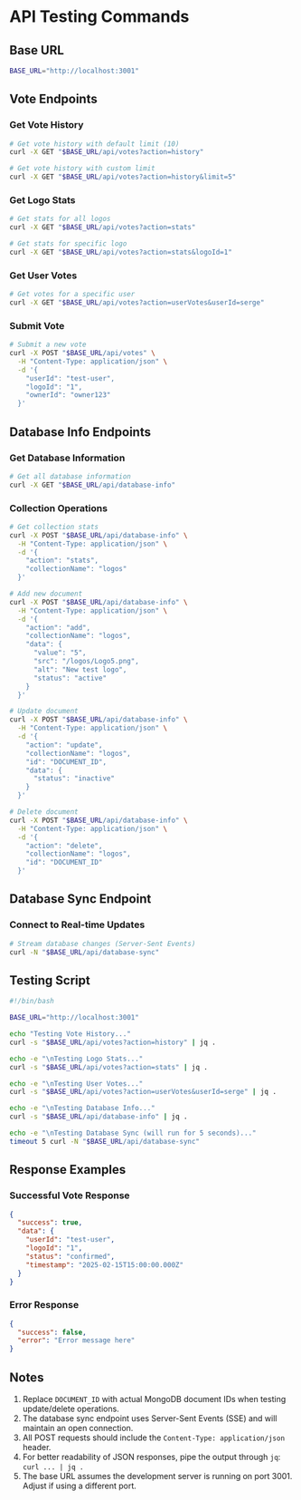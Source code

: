 # API Testing Commands

## Base URL

```bash
BASE_URL="http://localhost:3001"
```

## Vote Endpoints

### Get Vote History

```bash
# Get vote history with default limit (10)
curl -X GET "$BASE_URL/api/votes?action=history"

# Get vote history with custom limit
curl -X GET "$BASE_URL/api/votes?action=history&limit=5"
```

### Get Logo Stats

```bash
# Get stats for all logos
curl -X GET "$BASE_URL/api/votes?action=stats"

# Get stats for specific logo
curl -X GET "$BASE_URL/api/votes?action=stats&logoId=1"
```

### Get User Votes

```bash
# Get votes for a specific user
curl -X GET "$BASE_URL/api/votes?action=userVotes&userId=serge"
```

### Submit Vote

```bash
# Submit a new vote
curl -X POST "$BASE_URL/api/votes" \
  -H "Content-Type: application/json" \
  -d '{
    "userId": "test-user",
    "logoId": "1",
    "ownerId": "owner123"
  }'
```

## Database Info Endpoints

### Get Database Information

```bash
# Get all database information
curl -X GET "$BASE_URL/api/database-info"
```

### Collection Operations

```bash
# Get collection stats
curl -X POST "$BASE_URL/api/database-info" \
  -H "Content-Type: application/json" \
  -d '{
    "action": "stats",
    "collectionName": "logos"
  }'

# Add new document
curl -X POST "$BASE_URL/api/database-info" \
  -H "Content-Type: application/json" \
  -d '{
    "action": "add",
    "collectionName": "logos",
    "data": {
      "value": "5",
      "src": "/logos/Logo5.png",
      "alt": "New test logo",
      "status": "active"
    }
  }'

# Update document
curl -X POST "$BASE_URL/api/database-info" \
  -H "Content-Type: application/json" \
  -d '{
    "action": "update",
    "collectionName": "logos",
    "id": "DOCUMENT_ID",
    "data": {
      "status": "inactive"
    }
  }'

# Delete document
curl -X POST "$BASE_URL/api/database-info" \
  -H "Content-Type: application/json" \
  -d '{
    "action": "delete",
    "collectionName": "logos",
    "id": "DOCUMENT_ID"
  }'
```

## Database Sync Endpoint

### Connect to Real-time Updates

```bash
# Stream database changes (Server-Sent Events)
curl -N "$BASE_URL/api/database-sync"
```

## Testing Script

```bash
#!/bin/bash

BASE_URL="http://localhost:3001"

echo "Testing Vote History..."
curl -s "$BASE_URL/api/votes?action=history" | jq .

echo -e "\nTesting Logo Stats..."
curl -s "$BASE_URL/api/votes?action=stats" | jq .

echo -e "\nTesting User Votes..."
curl -s "$BASE_URL/api/votes?action=userVotes&userId=serge" | jq .

echo -e "\nTesting Database Info..."
curl -s "$BASE_URL/api/database-info" | jq .

echo -e "\nTesting Database Sync (will run for 5 seconds)..."
timeout 5 curl -N "$BASE_URL/api/database-sync"
```

## Response Examples

### Successful Vote Response

```json
{
  "success": true,
  "data": {
    "userId": "test-user",
    "logoId": "1",
    "status": "confirmed",
    "timestamp": "2025-02-15T15:00:00.000Z"
  }
}
```

### Error Response

```json
{
  "success": false,
  "error": "Error message here"
}
```

## Notes

1. Replace `DOCUMENT_ID` with actual MongoDB document IDs when testing update/delete operations.
2. The database sync endpoint uses Server-Sent Events (SSE) and will maintain an open connection.
3. All POST requests should include the `Content-Type: application/json` header.
4. For better readability of JSON responses, pipe the output through `jq`: `curl ... | jq .`
5. The base URL assumes the development server is running on port 3001. Adjust if using a different port.
